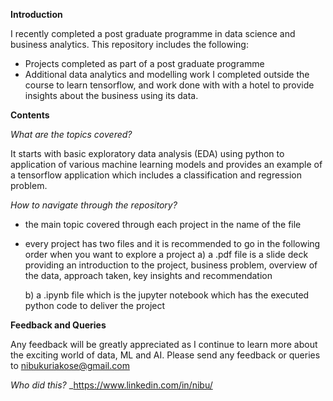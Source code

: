 **Introduction**

I recently completed a post graduate programme in data science and business analytics. This repository includes the following:
  - Projects completed as part of a post graduate programme 
  - Additional data analytics and modelling work I completed outside the course to learn tensorflow, and work done with with a hotel to provide insights about       the business using its data.

**Contents**

_What are the topics covered?_

It starts with basic exploratory data analysis (EDA) using python to application of various machine learning models and provides an example of a tensorflow application which includes a classification and regression problem.

_How to navigate through the repository?_

- the main topic covered through each project in the name of the file
- every project has two files and it is recommended to go in the following order when you want to explore a project
  a) a .pdf file is a slide deck providing an introduction to the project, business problem, overview of the data, approach taken, key insights and recommendation 
  
  b) a .ipynb file which is the jupyter notebook which has the executed python code to deliver the project

**Feedback and Queries**

Any feedback will be greatly appreciated as I continue to learn more about the exciting world of data, ML and AI. Please send any feedback or queries to nibukuriakose@gmail.com

_Who did this?_
_https://www.linkedin.com/in/nibu/
